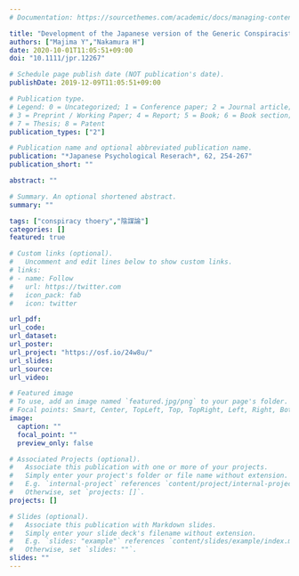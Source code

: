 ```yaml
---
# Documentation: https://sourcethemes.com/academic/docs/managing-content/

title: "Development of the Japanese version of the Generic Conspiracist Beliefs Scale (GCBS-J)"
authors: ["Majima Y","Nakamura H"]
date: 2020-10-01T11:05:51+09:00
doi: "10.1111/jpr.12267"

# Schedule page publish date (NOT publication's date).
publishDate: 2019-12-09T11:05:51+09:00

# Publication type.
# Legend: 0 = Uncategorized; 1 = Conference paper; 2 = Journal article;
# 3 = Preprint / Working Paper; 4 = Report; 5 = Book; 6 = Book section;
# 7 = Thesis; 8 = Patent
publication_types: ["2"]

# Publication name and optional abbreviated publication name.
publication: "*Japanese Psychological Reserach*, 62, 254-267"
publication_short: ""

abstract: ""

# Summary. An optional shortened abstract.
summary: ""

tags: ["conspiracy thoery","陰謀論"]
categories: []
featured: true

# Custom links (optional).
#   Uncomment and edit lines below to show custom links.
# links:
# - name: Follow
#   url: https://twitter.com
#   icon_pack: fab
#   icon: twitter

url_pdf: 
url_code:
url_dataset: 
url_poster:
url_project: "https://osf.io/24w8u/"
url_slides:
url_source:
url_video:

# Featured image
# To use, add an image named `featured.jpg/png` to your page's folder. 
# Focal points: Smart, Center, TopLeft, Top, TopRight, Left, Right, BottomLeft, Bottom, BottomRight.
image:
  caption: ""
  focal_point: ""
  preview_only: false

# Associated Projects (optional).
#   Associate this publication with one or more of your projects.
#   Simply enter your project's folder or file name without extension.
#   E.g. `internal-project` references `content/project/internal-project/index.md`.
#   Otherwise, set `projects: []`.
projects: []

# Slides (optional).
#   Associate this publication with Markdown slides.
#   Simply enter your slide deck's filename without extension.
#   E.g. `slides: "example"` references `content/slides/example/index.md`.
#   Otherwise, set `slides: ""`.
slides: ""
---
```

